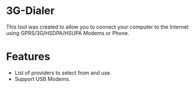 3G-Dialer
=========

This tool was created to allow you to connect your computer to the Internet using GPRS/3G/HSDPA/HSUPA Modems or Phone.

Features
========
 * List of providers to select from and use.
 * Support USB Modems.
